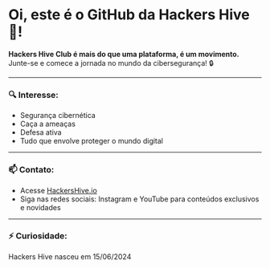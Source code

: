 # Oi, este é o GitHub da Hackers Hive🐝!

**Hackers Hive Club é mais do que uma plataforma, é um movimento.**  
Junte-se e comece a jornada no mundo da cibersegurança! 🔒

---

### 🔍 **Interesse:**
- Segurança cibernética
- Caça a ameaças
- Defesa ativa
- Tudo que envolve proteger o mundo digital

---

### 📫 **Contato:**
- Acesse [HackersHive.io](https://hackershive.io)
- Siga nas redes sociais: Instagram e YouTube para conteúdos exclusivos e novidades

---

### ⚡ **Curiosidade:**
Hackers Hive nasceu em 15/06/2024
